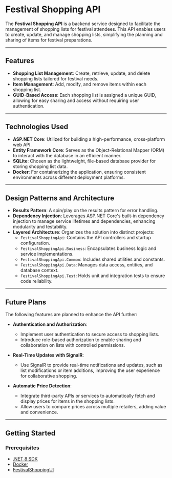 # Festival Shopping API

The **Festival Shopping API** is a backend service designed to facilitate the management of shopping lists for festival attendees. This API enables users to create, update, and manage shopping lists, simplifying the planning and sharing of items for festival preparations.

---

## Features

- **Shopping List Management**: Create, retrieve, update, and delete shopping lists tailored for festival needs.
- **Item Management**: Add, modify, and remove items within each shopping list.
- **GUID-Based Access**: Each shopping list is assigned a unique GUID, allowing for easy sharing and access without requiring user authentication.

---

## Technologies Used

- **ASP.NET Core**: Utilized for building a high-performance, cross-platform web API.
- **Entity Framework Core**: Serves as the Object-Relational Mapper (ORM) to interact with the database in an efficient manner.
- **SQLite**: Chosen as the lightweight, file-based database provider for storing shopping list data.
- **Docker**: For containerizing the application, ensuring consistent environments across different deployment platforms.

---

## Design Patterns and Architecture

- **Results Pattern**: A spin/play on the results pattern for error handling.
- **Dependency Injection**: Leverages ASP.NET Core's built-in dependency injection to manage service lifetimes and dependencies, enhancing modularity and testability.
- **Layered Architecture**: Organizes the solution into distinct projects:
  - `FestivalShoppingApi`: Contains the API controllers and startup configuration.
  - `FestivalShoppingApi.Business`: Encapsulates business logic and service implementations.
  - `FestivalShoppingApi.Common`: Includes shared utilities and constants.
  - `FestivalShoppingApi.Data`: Manages data access, entities, and database context.
  - `FestivalShoppingApi.Test`: Holds unit and integration tests to ensure code reliability.

---

## Future Plans

The following features are planned to enhance the API further:

- **Authentication and Authorization**:
  - Implement user authentication to secure access to shopping lists.
  - Introduce role-based authorization to enable sharing and collaboration on lists with controlled permissions.

- **Real-Time Updates with SignalR**:
  - Use SignalR to provide real-time notifications and updates, such as list modifications or item additions, improving the user experience for collaborative shopping.

- **Automatic Price Detection**:
  - Integrate third-party APIs or services to automatically fetch and display prices for items in the shopping lists.
  - Allow users to compare prices across multiple retailers, adding value and convenience.

---

## Getting Started

### Prerequisites

- [.NET 8 SDK](https://dotnet.microsoft.com/download/dotnet/8.0)
- [Docker](https://www.docker.com/get-started)
- [FestivalShoppingUI](https://github.com/SeanAkin/FestivalShoppingUi)
